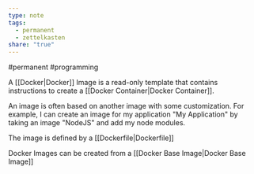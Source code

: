 ```yaml
---
type: note
tags:
  - permanent
  - zettelkasten
share: "true"
---
```

#permanent #programming 

A [[Docker|Docker]] Image is a read-only template that contains instructions to create a [[Docker Container|Docker Container]].

An image is often based on another image with some customization. 
For example, I can create an image for my application "My Application" by taking an image "NodeJS" and add my node modules.

The image is defined by a [[Dockerfile|Dockerfile]]

Docker Images can be created from a [[Docker Base Image|Docker Base Image]]



